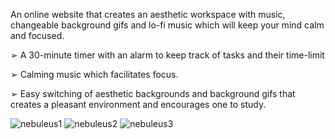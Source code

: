 An online website that creates an aesthetic workspace with music, changeable background gifs and lo-fi
music which will keep your mind calm and focused.

➢ A 30-minute timer with an alarm to keep track of tasks and their time-limit

➢ Calming music which facilitates focus.

➢ Easy switching of aesthetic backgrounds and background gifs that creates a pleasant environment
and encourages one to study.

![nebuleus1](https://github.com/manasvinaik/Focus-Keeper-Website-Nebuleus/assets/140634573/6e17c572-c267-4586-887f-6505c0a7a271)
![nebuleus2](https://github.com/manasvinaik/Focus-Keeper-Website-Nebuleus/assets/140634573/9e9f9b2e-c742-4034-aefc-aa99c0efc23f)
![nebuleus3](https://github.com/manasvinaik/Focus-Keeper-Website-Nebuleus/assets/140634573/4896345d-181a-4107-adaa-d557322fea94)
